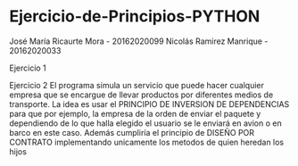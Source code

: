 # Ejercicio-de-Principios-PYTHON

José María Ricaurte Mora - 20162020099
Nicolás Ramirez Manrique - 20162020033

Ejercicio 1



Ejercicio 2
El programa simula un servicio que puede hacer cualquier empresa que se encargue de llevar productos por diferentes medios de transporte. La idea es usar el PRINCIPIO DE INVERSION DE DEPENDENCIAS para que por ejemplo, la empresa de la orden de enviar el paquete y dependiendo de lo que halla elegido el usuario se le enviará en avion o en barco en este caso. Además cumpliría el principio de DISEÑO POR CONTRATO implementando unicamente los metodos de quien heredan los hijos
